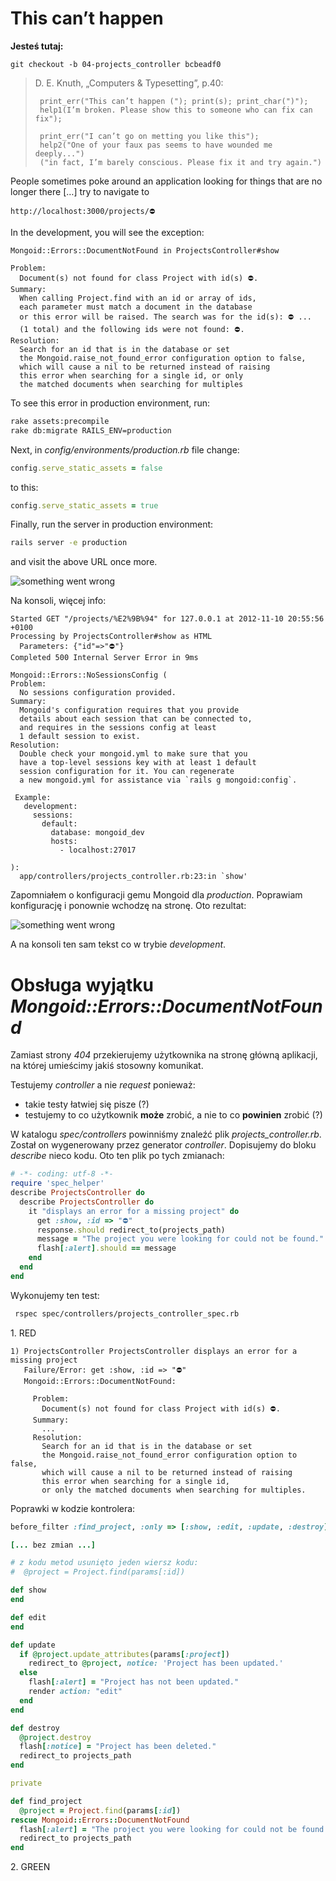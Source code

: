 # This can’t happen

**Jesteś tutaj:**

    git checkout -b 04-projects_controller bcbeadf0

> D. E. Knuth, „Computers & Typesetting”, p.40:
>
>      print_err("This can’t happen ("); print(s); print_char(")");
>      help1(I’m broken. Please show this to someone who can fix can fix");
>
>      print_err("I can’t go on metting you like this");
>      help2("One of your faux pas seems to have wounded me deeply...")
>      ("in fact, I’m barely conscious. Please fix it and try again.")

People sometimes poke around an application looking for things
that are no longer there […] try to navigate to

    http://localhost:3000/projects/⛔

In the development, you will see the exception:

    Mongoid::Errors::DocumentNotFound in ProjectsController#show

    Problem:
      Document(s) not found for class Project with id(s) ⛔.
    Summary:
      When calling Project.find with an id or array of ids,
      each parameter must match a document in the database
      or this error will be raised. The search was for the id(s): ⛔ ...
      (1 total) and the following ids were not found: ⛔.
    Resolution:
      Search for an id that is in the database or set
      the Mongoid.raise_not_found_error configuration option to false,
      which will cause a nil to be returned instead of raising
      this error when searching for a single id, or only
      the matched documents when searching for multiples

To see this error in production environment, run:

```sh
rake assets:precompile
rake db:migrate RAILS_ENV=production
```

Next, in *config/environments/production.rb* file change:

```ruby
config.serve_static_assets = false
```

to this:

```ruby
config.serve_static_assets = true
```

Finally, run the server in production environment:

```sh
rails server -e production
```

and visit the above URL once more.

![something went wrong](https://raw.github.com/wbzyl/projekt-zespolowy/master/public/something-went-wrong.png)

Na konsoli, więcej info:

    Started GET "/projects/%E2%9B%94" for 127.0.0.1 at 2012-11-10 20:55:56 +0100
    Processing by ProjectsController#show as HTML
      Parameters: {"id"=>"⛔"}
    Completed 500 Internal Server Error in 9ms

    Mongoid::Errors::NoSessionsConfig (
    Problem:
      No sessions configuration provided.
    Summary:
      Mongoid's configuration requires that you provide
      details about each session that can be connected to,
      and requires in the sessions config at least
      1 default session to exist.
    Resolution:
      Double check your mongoid.yml to make sure that you
      have a top-level sessions key with at least 1 default
      session configuration for it. You can regenerate
      a new mongoid.yml for assistance via `rails g mongoid:config`.

     Example:
       development:
         sessions:
           default:
             database: mongoid_dev
             hosts:
               - localhost:27017

    ):
      app/controllers/projects_controller.rb:23:in `show'

Zapomniałem o konfiguracji gemu Mongoid dla *production*. Poprawiam
konfigurację i ponownie wchodzę na stronę. Oto rezultat:

![something went wrong](https://raw.github.com/wbzyl/projekt-zespolowy/master/public/page-may-have-moved.png)

A na konsoli ten sam tekst co w trybie *development*.


# Obsługa wyjątku *Mongoid::Errors::DocumentNotFound*

Zamiast strony *404* przekierujemy użytkownika na stronę główną
aplikacji, na której umieścimy jakiś stosowny komunikat.

Testujemy *controller* a nie *request* ponieważ:

* takie testy łatwiej się pisze (?)
* testujemy to co użytkownik **może** zrobić,
  a nie to co **powinien** zrobić (?)

W katalogu *spec/controllers* powinniśmy znaleźć plik *projects_controller.rb*.
Został on wygenerowany przez generator *controller*.
Dopisujemy do bloku *describe* nieco kodu. Oto ten plik po tych zmianach:

```ruby
# -*- coding: utf-8 -*-
require 'spec_helper'
describe ProjectsController do
  describe ProjectsController do
    it "displays an error for a missing project" do
      get :show, :id => "⛔"
      response.should redirect_to(projects_path)
      message = "The project you were looking for could not be found."
      flash[:alert].should == message
    end
  end
end
```

Wykonujemy ten test:

```sh
 rspec spec/controllers/projects_controller_spec.rb
```

1\. RED

    1) ProjectsController ProjectsController displays an error for a missing project
       Failure/Error: get :show, :id => "⛔"
       Mongoid::Errors::DocumentNotFound:

         Problem:
           Document(s) not found for class Project with id(s) ⛔.
         Summary:
           ...
         Resolution:
           Search for an id that is in the database or set
           the Mongoid.raise_not_found_error configuration option to false,
           which will cause a nil to be returned instead of raising
           this error when searching for a single id,
           or only the matched documents when searching for multiples.

Poprawki w kodzie kontrolera:

```ruby
before_filter :find_project, :only => [:show, :edit, :update, :destroy]

[... bez zmian ...]

# z kodu metod usunięto jeden wiersz kodu:
#  @project = Project.find(params[:id])

def show
end

def edit
end

def update
  if @project.update_attributes(params[:project])
    redirect_to @project, notice: 'Project has been updated.'
  else
    flash[:alert] = "Project has not been updated."
    render action: "edit"
  end
end

def destroy
  @project.destroy
  flash[:notice] = "Project has been deleted."
  redirect_to projects_path
end

private

def find_project
  @project = Project.find(params[:id])
rescue Mongoid::Errors::DocumentNotFound
  flash[:alert] = "The project you were looking for could not be found."
  redirect_to projects_path
end
```

2\. GREEN
